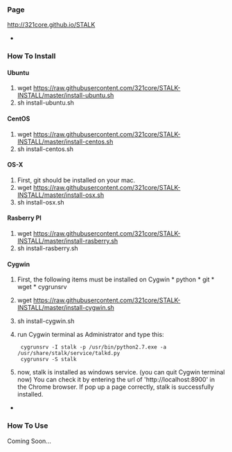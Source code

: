 ### Page

http://321core.github.io/STALK

-

### How To Install

#### Ubuntu
1. wget https://raw.githubusercontent.com/321core/STALK-INSTALL/master/install-ubuntu.sh
2. sh install-ubuntu.sh

#### CentOS
1. wget https://raw.githubusercontent.com/321core/STALK-INSTALL/master/install-centos.sh
2. sh install-centos.sh

#### OS-X
1. First, git should be installed on your mac.
2. wget https://raw.githubusercontent.com/321core/STALK-INSTALL/master/install-osx.sh
3. sh install-osx.sh

#### Rasberry PI
1. wget https://raw.githubusercontent.com/321core/STALK-INSTALL/master/install-rasberry.sh
2. sh install-rasberry.sh

#### Cygwin
1. First, the following items must be installed on Cygwin
       * python
       * git
       * wget
       * cygrunsrv

2. wget https://raw.githubusercontent.com/321core/STALK-INSTALL/master/install-cygwin.sh
3. sh install-cygwin.sh
4. run Cygwin terminal as Administrator and type this:
      ```
       cygrunsrv -I stalk -p /usr/bin/python2.7.exe -a /usr/share/stalk/service/talkd.py
       cygrunsrv -S stalk
      ```

5. now, stalk is installed as windows service. (you can quit Cygwin terminal now)
   You can check it by entering the url of 'http://localhost:8900' in the Chrome browser. 
   If pop up a page correctly, stalk is successfully installed.

-
### How To Use

Coming Soon...
